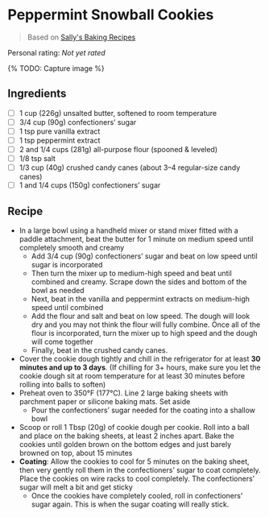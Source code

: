 # Peppermint Snowball Cookies

> Based on [Sally's Baking Recipes](https://sallysbakingaddiction.com/peppermint-snowball-cookies/#tasty-recipes-120584)

<!-- {cts} rating=0; (User can specify rating on scale of 1-5) -->

Personal rating: *Not yet rated*

<!-- {cte} -->

<!-- {cts} name_image=None; (User can specify image name) -->

{% TODO: Capture image %}

<!-- {cte} -->

## Ingredients

- [ ] 1 cup (226g) unsalted butter, softened to room temperature
- [ ] 3/4 cup (90g) confectioners’ sugar
- [ ] 1 tsp pure vanilla extract
- [ ] 1 tsp peppermint extract
- [ ] 2 and 1/4 cups (281g) all-purpose flour (spooned & leveled)
- [ ] 1/8 tsp salt
- [ ] 1/3 cup (40g) crushed candy canes (about 3–4 regular-size candy canes)
- [ ] 1 and 1/4 cups (150g) confectioners’ sugar

## Recipe

- In a large bowl using a handheld mixer or stand mixer fitted with a paddle attachment, beat the butter for 1 minute on medium speed until completely smooth and creamy
    - Add 3/4 cup (90g) confectioners’ sugar and beat on low speed until sugar is incorporated
    - Then turn the mixer up to medium-high speed and beat until combined and creamy. Scrape down the sides and bottom of the bowl as needed
    - Next, beat in the vanilla and peppermint extracts on medium-high speed until combined
    - Add the flour and salt and beat on low speed. The dough will look dry and you may not think the flour will fully combine. Once all of the flour is incorporated, turn the mixer up to high speed and the dough will come together
    - Finally, beat in the crushed candy canes.
- Cover the cookie dough tightly and chill in the refrigerator for at least **30 minutes and up to 3 days**. (If chilling for 3+ hours, make sure you let the cookie dough sit at room temperature for at least 30 minutes before rolling into balls to soften)
- Preheat oven to 350°F (177°C). Line 2 large baking sheets with parchment paper or silicone baking mats. Set aside
    - Pour the confectioners’ sugar needed for the coating into a shallow bowl
- Scoop or roll 1 Tbsp (20g) of cookie dough per cookie. Roll into a ball and place on the baking sheets, at least 2 inches apart. Bake the cookies until golden brown on the bottom edges and just barely browned on top, about 15 minutes
- **Coating**: Allow the cookies to cool for 5 minutes on the baking sheet, then very gently roll them in the confectioners’ sugar to coat completely. Place the cookies on wire racks to cool completely. The confectioners’ sugar will melt a bit and get sticky
    - Once the cookies have completely cooled, roll in confectioners’ sugar again. This is when the sugar coating will really stick.
